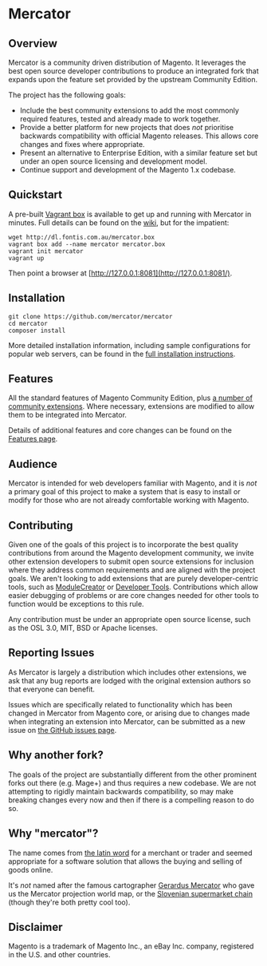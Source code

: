 Mercator
========

Overview
--------

Mercator is a community driven distribution of Magento. It leverages the best open source developer contributions to
produce an integrated fork that expands upon the feature set provided by the upstream Community Edition.

The project has the following goals:

* Include the best community extensions to add the most commonly required features, tested and already made to work together.
* Provide a better platform for new projects that does *not* prioritise backwards compatibility with official Magento releases. This allows core changes and fixes where appropriate.
* Present an alternative to Enterprise Edition, with a similar feature set but under an open source licensing and development model.
* Continue support and development of the Magento 1.x codebase.


Quickstart
----------

A pre-built [Vagrant box](https://github.com/mercator/mercator/wiki/Vagrant) is available to get up and running with
Mercator in minutes. Full details can be found on the [wiki](https://github.com/mercator/mercator/wiki/Vagrant), but
for the impatient:

    wget http://dl.fontis.com.au/mercator.box
    vagrant box add --name mercator mercator.box
    vagrant init mercator
    vagrant up

Then point a browser at [http://127.0.0.1:8081](http://127.0.0.1:8081/).


Installation
------------

    git clone https://github.com/mercator/mercator
    cd mercator
    composer install

More detailed installation information, including sample configurations for popular web servers, can be found in the
[full installation instructions](https://github.com/mercator/mercator/wiki/Installing-Mercator).


Features
--------

All the standard features of Magento Community Edition, plus [a number of community extensions](https://github.com/mercator/mercator/wiki/Extensions).
Where necessary, extensions are modified to allow them to be integrated into Mercator.

Details of additional features and core changes can be found on the [Features page](https://github.com/mercator/mercator/wiki/Features).


Audience
--------

Mercator is intended for web developers familiar with Magento, and it is *not* a primary goal of this project to make a
system that is easy to install or modify for those who are not already comfortable working with Magento.


Contributing
------------

Given one of the goals of this project is to incorporate the best quality contributions from around the Magento development
community, we invite other extension developers to submit open source extensions for inclusion where they address common
requirements and are aligned with the project goals. We aren't looking to add extensions that are purely developer-centric
tools, such as [ModuleCreator](http://www.magentocommerce.com/magento-connect/modulecreator.html) or
[Developer Tools](https://github.com/DoghouseMedia/Dhmedia_Devel--Magento-Developer-Tools-).
Contributions which allow easier debugging of problems or are core changes needed for other tools to function would be
exceptions to this rule.

Any contribution must be under an appropriate open source license, such as the OSL 3.0, MIT, BSD or Apache licenses.


Reporting Issues
----------------

As Mercator is largely a distribution which includes other extensions, we ask that any bug reports are lodged with the
original extension authors so that everyone can benefit.

Issues which are specifically related to functionality which has been changed in Mercator from Magento core, or arising
due to changes made when integrating an extension into Mercator, can be submitted as a new issue on
[the GitHub issues page](https://github.com/mercator/mercator/issues).


Why another fork?
-----------------

The goals of the project are substantially different from the other prominent forks out there (e.g. Mage+) and thus
requires a new codebase. We are not attempting to rigidly maintain backwards compatibility, so may make breaking
changes every now and then if there is a compelling reason to do so.


Why "mercator"?
---------------

The name comes from [the latin word](http://en.wiktionary.org/wiki/mercator) for a merchant or trader and seemed
appropriate for a software solution that allows the buying and selling of goods online.

It's *not* named after the famous cartographer [Gerardus Mercator](http://en.wikipedia.org/wiki/Gerardus_Mercator) who
gave us the Mercator projection world map, or the [Slovenian supermarket chain](http://en.wikipedia.org/wiki/Mercator_%28retail%29)
(though they're both pretty cool too).


Disclaimer
----------

Magento is a trademark of Magento Inc., an eBay Inc. company, registered in the U.S. and other countries.